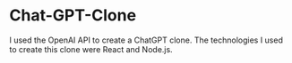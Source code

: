 # Chat-GPT-Clone

I used the OpenAI API to create a ChatGPT clone. The technologies I used to create this clone were React and Node.js. 
